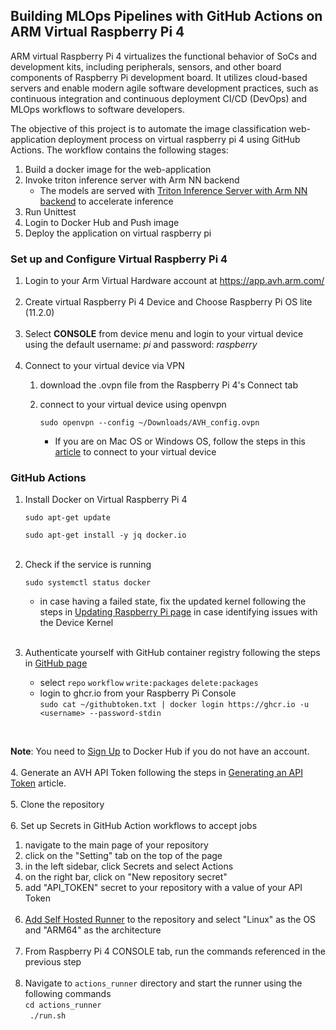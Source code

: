 ## Building MLOps Pipelines with GitHub Actions on ARM Virtual Raspberry Pi 4  

ARM virtual Raspberry Pi 4 virtualizes the functional behavior of SoCs and development kits,
including peripherals, sensors, and other board components of Raspberry Pi development board. 
It utilizes cloud-based servers and enable modern agile software development practices,
such as continuous integration and continuous deployment CI/CD (DevOps) and MLOps workflows to software developers. 

The objective of this project is to automate the image classification web-application deployment process on virtual raspberry pi 4 using GitHub Actions.
The workflow contains the following stages:
1. Build a docker image for the web-application
2. Invoke triton inference server with Arm NN backend
   * The models are served with [Triton Inference Server with Arm NN backend](https://gitlab.com/arm-research/smarter/armnn_tflite_backend) to accelerate inference
3. Run Unittest
4. Login to Docker Hub and Push image 
5. Deploy the application on virtual raspberry pi

### Set up and Configure Virtual Raspberry Pi 4 
1. Login to your Arm Virtual Hardware account at https://app.avh.arm.com/ <br /><br />
2. Create virtual Raspberry Pi 4 Device and Choose Raspberry Pi OS lite (11.2.0) <br /><br />
3. Select **CONSOLE** from device menu and login to your virtual device using the default username: _pi_ and password: _raspberry_ <br /><br />
4. Connect to your virtual device via VPN <br />
   1. download the .ovpn file from the Raspberry Pi 4's Connect tab 
   2. connect to your virtual device using openvpn
   
      ```sudo openvpn --config ~/Downloads/AVH_config.ovpn```
      * If you are on Mac OS or Windows OS, follow the steps in this [article](https://intercom.help/arm-avh/en/articles/6131455-connecting-to-the-vpn) to connect to your virtual device

### GitHub Actions

1. Install Docker on Virtual Raspberry Pi 4

   ```sudo apt-get update```

   ```sudo apt-get install -y jq docker.io```
<br /><br /> 
2. Check if the service is running

   ```sudo systemctl status docker```

   * in case having a failed state, fix the updated kernel following the steps in [Updating Raspberry Pi page](https://intercom.help/arm-avh/en/articles/6278501-updating-the-raspberry-pi-4-kernel#h_f3c477ba86) in case identifying issues with the Device Kernel <br /><br />
3. Authenticate yourself with GitHub container registry following the steps in [GitHub page](https://github.com/Azure/actions-workflow-samples/blob/master/assets/create-secrets-for-GitHub-workflows.md)
   * select ```repo``` ```workflow``` ```write:packages``` ```delete:packages``` 
   * login to ghcr.io from your Raspberry Pi Console <br />
   ```sudo cat ~/githubtoken.txt | docker login https://ghcr.io -u <username> --password-stdin```
<br />
   
**Note**: You need to [Sign Up](https://hub.docker.com/signup) to Docker Hub if you do not have an account.
<br /><br />
4. Generate an AVH API Token following the steps in [Generating an API Token](https://intercom.help/arm-avh/en/articles/6137393-generating-an-avh-api-token) article. 
<br /><br />
5. Clone the repository <br /><br />
6. Set up Secrets in GitHub Action workflows to accept jobs 
   1. navigate to the main page of your repository
   2. click on the "Setting" tab on the top of the page
   3. in the left sidebar, click Secrets and select Actions
   4. on the right bar, click on "New repository secret"
   5. add "API_TOKEN" secret to your repository with a value of your API Token
<br /><br />
7. [Add Self Hosted Runner](https://docs.github.com/en/actions/hosting-your-own-runners/adding-self-hosted-runners) to the repository and select "Linux" as the OS and "ARM64" as the architecture <br /><br />
8. From Raspberry Pi 4 CONSOLE tab, run the commands referenced in the previous step <br /><br />
9. Navigate to ```actions_runner``` directory and start the runner using the following commands <br />
   ```cd actions_runner```<br />
   ``` ./run.sh```




